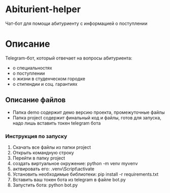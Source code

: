 # Abiturient-helper
Чат-бот для помощи абитуриенту с информацией о поступлении 
# Описание
Telegram-бот, который отвечает на вопросы абитуриента:
- о специальностях
- о поступлении
- о жизни в студенческом городке
- о стипендии и соц. гарантиях
## Описание файлов
- Папка demo содержит демо версию проекта, промежуточные файлы
- Папка project содержит финальный код и файлы, готов для запуска, надо лишь вставить токен telegram бота

### Инструкция по запуску
1. Скачать все файлы из папки project
2. Открыть командную строку
3. Перейти в папку project
4. создать виртуальное окружение: python -m venv myvenv
5. актвировать его: .venv\Script\activate
6. Установить необходимые библиотеки: pip install -r requirements.txt
7. Вставить ваш токен бота из telegram в файле bot.py
8. Запустить бота: python bot.py
